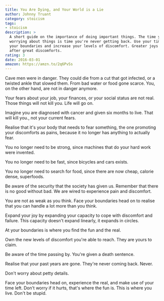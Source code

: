 ```yaml
---
title: You Are Dying, and Your World is a Lie
author: Johnny Truant
category: stoicism
tags:
- stoicism
description: >
  A short guide on the importance of doing important things. The time you spend
  worrying about things is time you're never getting back. Use your time to test
  your boundaries and increase your levels of discomfort. Greater joys comes
  after great discomforts.
rating: 3
date: 2016-03-01
amazon: https://amzn.to/2q6PvSs
---
```


Cave men were in danger. They could die from a cut that got infected, or a
twisted ankle that slowed them. From bad water or food gone scarce. You, on the
other hand, are not in danger anymore.

Your fears about your job, your finances, or your social status are not real.
Those things will not kill you. Life will go on.

Imagine you are diagnosed with cancer and given six months to live. That will
kill you., not your current fears.

Realise that it's your body that needs to fear something, the one promoting your
discomforts as pains, because it no longer has anything to actually fear.

You no longer need to be strong, since machines that do your hard work were
invented.

You no longer need to be fast, since bicycles and cars exists.

You no longer need to search for food, since there are now cheap, calorie dense,
superfoods.

Be aware of the security that the society has given us. Remember that there is
no good without bad. We are wired to experience pain and discomfort.

You are not as weak as you think. Face your boundaries head on to realise that
you can handle a lot more than you think.

Expand your joy by expanding your capacity to cope with discomfort and failure.
This capacity doesn't expand linearly, it expands in circles.

At your boundaries is where you find the fun and the real.

Own the new levels of discomfort you're able to reach. They are yours to claim.

Be aware of the time passing by. You're given a death sentence.

Realise that your past years are gone. They're never coming back. Never.

Don't worry about petty details.

Face your boundaries head on, experience the real, and make use of your time
left. Don't worry if it hurts, that's where the fun is. This is where you live.
Don't be stupid.
